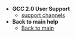- **GCC 2.0 User Support**
  - [support channels](support/support-channels)
- **Back to main help**
  - [Back to main](/overview)
